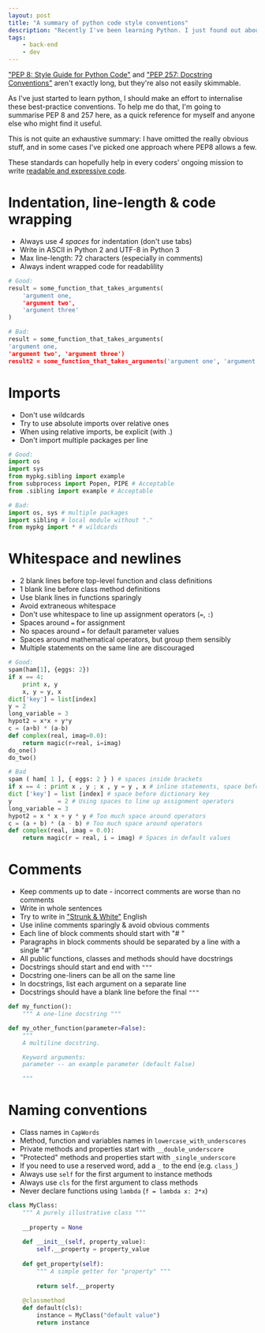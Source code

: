 ```yaml
---
layout: post
title: "A summary of python code style conventions"
description: "Recently I've been learning Python. I just found out about PEP 8 and PEP 257, which are guidelines for how to write python code. To solidify them in my mind, I'm going to summarise them here."
tags:
    - back-end
    - dev
---
```


["PEP 8: Style Guide for Python Code"](http://www.python.org/dev/peps/pep-0008/) and ["PEP 257: Docstring Conventions"](http://www.python.org/dev/peps/pep-0257/) aren't exactly long, but they're also not easily skimmable.

As I've just started to learn python, I should make an effort to internalise these best-practice conventions. To help me do that, I'm going to summarise PEP 8 and 257 here, as a quick reference for myself and anyone else who might find it useful.

This is not quite an exhaustive summary: I have omitted the really obvious stuff, and in some cases I've picked one approach where PEP8 allows a few.

These standards can hopefully help in every coders' ongoing mission to write [readable and expressive code](/2013/11/22/expressive-coding/).

Indentation, line-length & code wrapping
===

- Always use *4 spaces* for indentation (don't use tabs)
- Write in ASCII in Python 2 and UTF-8 in Python 3
- Max line-length: 72 characters (especially in comments)
- Always indent wrapped code for readablility

``` python
# Good:
result = some_function_that_takes_arguments(
    'argument one,
    'argument two',
    'argument three'
)

# Bad:
result = some_function_that_takes_arguments(
'argument one,
'argument two', 'argument three')
result2 = some_function_that_takes_arguments('argument one', 'argument two', 'argument three')
```

Imports
===

- Don't use wildcards
- Try to use absolute imports over relative ones
- When using relative imports, be explicit (with .)
- Don't import multiple packages per line

``` python
# Good:
import os
import sys
from mypkg.sibling import example
from subprocess import Popen, PIPE # Acceptable
from .sibling import example # Acceptable

# Bad:
import os, sys # multiple packages
import sibling # local module without "."
from mypkg import * # wildcards
```

Whitespace and newlines
===

- 2 blank lines before top-level function and class definitions
- 1 blank line before class method definitions
- Use blank lines in functions sparingly
- Avoid extraneous whitespace
- Don't use whitespace to line  up assignment operators (`=`, `:`)
- Spaces around `=` for assignment
- No spaces around `=` for default parameter values
- Spaces around mathematical operators, but group them sensibly
- Multiple statements on the same line are discouraged

``` python
# Good:
spam(ham[1], {eggs: 2})
if x == 4:
    print x, y
    x, y = y, x
dict['key'] = list[index]
y = 2
long_variable = 3
hypot2 = x*x + y*y
c = (a+b) * (a-b)
def complex(real, imag=0.0):
    return magic(r=real, i=imag)
do_one()
do_two()

# Bad
spam ( ham[ 1 ], { eggs: 2 } ) # spaces inside brackets
if x == 4 : print x , y ; x , y = y , x # inline statements, space before commas
dict ['key'] = list [index] # space before dictionary key
y             = 2 # Using spaces to line up assignment operators
long_variable = 3
hypot2 = x * x + y * y # Too much space around operators
c = (a + b) * (a - b) # Too much space around operators
def complex(real, imag = 0.0):
    return magic(r = real, i = imag) # Spaces in default values
```

Comments
===

- Keep comments up to date - incorrect comments are worse than no comments
- Write in whole sentences
- Try to write in ["Strunk & White"](http://en.wikipedia.org/wiki/The_elements_of_style) English
- Use inline comments sparingly & avoid obvious comments
- Each line of block comments should start with "# "
- Paragraphs in block comments should be separated by a line with a single "#"
- All public functions, classes and methods should have docstrings
- Docstrings should start and end with `"""`
- Docstring one-liners can be all on the same line
- In docstrings, list each argument on a separate line
- Docstrings should have a blank line before the final `"""`

``` python
def my_function():
    """ A one-line docstring """

def my_other_function(parameter=False):
    """
    A multiline docstring.

    Keyword arguments:
    parameter -- an example parameter (default False) 

    """
```

Naming conventions
===

- Class names in `CapWords`
- Method, function and variables names in `lowercase_with_underscores`
- Private methods and properties start with `__double_underscore`
- "Protected" methods and properties start with `_single_underscore`
- If you need to use a reserved word, add a `_` to the end (e.g. `class_`)
- Always use `self` for the first argument to instance methods
- Always use `cls` for the first argument to class methods
- Never declare functions using `lambda` (`f = lambda x: 2*x`)

``` python
class MyClass:
    """ A purely illustrative class """
    
    __property = None
    
    def __init__(self, property_value):
        self.__property = property_value
    
    def get_property(self):
        """ A simple getter for "property" """
        
        return self.__property
    
    @classmethod
    def default(cls):
        instance = MyClass("default value")
        return instance
```

